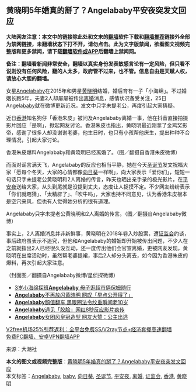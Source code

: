  <h2>黄晓明5年婚真的掰了？Angelababy平安夜突发文回应</h2> <p class="notice"><b>大陆网友注意：本文中的链接除此处和文末的<a href="https://github.com/bannedbook/fanqiang" >翻墙</a>软件下载和<a href="https://github.com/killgcd/justmysocks/blob/master/README.md">翻墙推荐</a>链接外全部为禁网链接，未翻墙状态下打不开，请勿点击。此为文字版禁闻，欲看图文视频完整版和更多禁闻，请下载<a href="https://github.com/bannedbook/fanqiang">翻墙软件或APP</a>后翻墙上禁闻网。</p><p>备注：翻墙看新闻非常安全，翻墙以真实身份发表敏感言论有一定风险，但只看不说则没有任何风险，翻的人太多，政府管不过来，也不管。信息自由是天赋人权，请放心大胆的翻墙。</b></p>  <div class="entry"> <p>女星<a href="https://www.bannedbook.org/bnews/tag/angelababy/" class="st_tag internal_tag" rel="tag" title="标签 Angelababy 下的日志">Angelababy</a>在2015年和男星<a href="https://www.bannedbook.org/bnews/tag/%e9%bb%84%e6%99%93%e6%98%8e/" class="st_tag internal_tag" rel="tag" title="标签 黄晓明 下的日志">黄晓明</a>结婚，婚后育有一子「小海绵」。不过婚姻长跑5年，夫妻2人却屡屡被传出<a href="https://www.bannedbook.org/bnews/tag/%e7%a6%bb%e5%a9%9a/" class="st_tag internal_tag" rel="tag" title="标签 离婚 下的日志">离婚</a>消息，感情状况备受关注，25日Angela<a href="https://www.bannedbook.org/bnews/tag/baby/" class="st_tag internal_tag" rel="tag" title="标签 baby 下的日志">baby</a>就在微博更新近况，发文中只字未提老公，再度引起大家猜疑。</p> <p>近日<a href="https://www.bannedbook.org/bnews/tag/%e9%a6%99%e6%b8%af/" class="st_tag internal_tag" rel="tag" title="标签 香港 下的日志">香港</a>知名狗仔「香港朱皮」被问及Angelababy离婚一事，他在抖音直接拍摄影片回应「是啊」，掀起网友讨论。香港朱皮也指出，黄晓明最近刚拿了金鸡奖影帝，感谢了很多人却没谢谢老婆，他生日时，也只有小孩帮他庆生，提出种种不合理情况，引起大家讨论。</p>  <p>香港朱皮爆料Angelababy和黄晓明已经离婚了。（图／翻摄自香港朱皮微博）</p> <p>而面对谣言满天飞，Angelababy的反应也相当平静，她在今天<a href="https://www.bannedbook.org/bnews/tag/%e5%9c%a3%e8%af%9e%e8%8a%82/" class="st_tag internal_tag" rel="tag" title="标签 圣诞节 下的日志">圣诞节</a>发文祝福大家「愿每个冬天，大家的心情都像<a href="https://www.bannedbook.org/bnews/tag/%E5%90%91%E6%97%A5%E8%91%B5/" class="st_tag internal_tag" rel="tag" title="标签 向日葵 下的日志">向日葵</a>一样啊」，向大家表示「爱你们」，短短一句话只字未提老公黄晓明和2人离婚的传言，昨天也晒出亲手录的极光影片，在<a href="https://www.bannedbook.org/bnews/tag/%E5%B9%B3%E5%AE%89%E5%A4%9C/" class="st_tag internal_tag" rel="tag" title="标签 平安夜 下的日志">平安夜</a>送给大家，从头到尾就是没提到丈夫，态度让人捉摸不定。不少网友纷纷表示「你们就瞎猜」、「太精辟了」、「吹牛吗」，大家也持不同意见，认为香港朱皮根本是空穴来风，但也有人觉得她分析的很有道理。</p>  <p>Angelababy只字未提老公黄晓明和2人离婚的传言。（图／翻摄自Angelababy微博）</p> <p>事实上，2人离婚消息并非新鲜事，黄晓明在2018年卷入炒股案，遭<a href="https://www.bannedbook.org/bnews/tag/%e8%af%81%e7%9b%91%e4%bc%9a/" class="st_tag internal_tag" rel="tag" title="标签 证监会 下的日志">证监会</a>约谈，事后政府虽表示不追究，但他和Angelababy的婚姻却开始被传出问题，不少人在之前就指出2人已经很久没互动，还一度传出他们会官宣离婚，更被网友发现，黄晓明在出席活动时，虽然帮老婆提裙，事后2人却分头离去，如今因为香港朱皮的爆料，再次引起大家注意。</p>  <p>（封面图／翻摄自Angelababy微博/星侦探微博）</p> <ul class='op-related-articles' title='相关阅读'> <li><a href='https://www.bannedbook.org/bnews/yule/20201224/1453815.html' target='_blank'>3岁小海绵探班<b>Angelababy</b> 母子逛超市俩保姆随行</a></li> <li><a href='https://www.bannedbook.org/bnews/comments/20201209/1444341.html' target='_blank'><b>Angelababy</b>不再放闪黄晓明 网叹「早点公开得了」</a></li> <li><a href='https://www.bannedbook.org/bnews/yule/20201128/1438490.html' target='_blank'><b>Angelababy</b>顏值翻车 黑眼圈法令纹重瞬间老10岁</a></li> <li><a href='https://www.bannedbook.org/bnews/comments/20201123/1435520.html' target='_blank'><b>Angelababy</b>遇见「胶脸」网红8秒反应影片疯传</a></li> <li><a href='https://www.bannedbook.org/bnews/yule/20200801/1372938.html' target='_blank'><b>Angelababy</b>女团风皇冠造型 网友大赞：公主出逃</a></li> </ul> <p class="texttj"> <a href="https://github.com/bannedbook/fanqiang/wiki/V2ray%E6%9C%BA%E5%9C%BA" target="_blank">V2free机场25%引荐返利：全平台免费SS/V2ray节点+经济套餐高速翻墙</a><br/> <a href="https://github.com/bannedbook/fanqiang/wiki/%E7%A6%81%E9%97%BB%E7%BD%91%E5%AE%89%E5%8D%93%E7%BF%BB%E5%A2%99%E6%96%B0%E9%97%BBAPP" target="_blank">免费PC翻墙、安卓VPN翻墙APP</a></p><p> 来源：大潮社 </p><a name='sharetosocial'></a>       <div><b>本文的图文或视频完整版</b>：<a href='https://www.bannedbook.org/bnews/yule/20201226/1455237.html'>黄晓明5年婚真的掰了？Angelababy平安夜突发文回应</a></div>  </div><!--END ENTRY--> <div class="postfooter"> <div>本文标签：<a href="https://www.bannedbook.org/bnews/tag/angelababy/" rel="tag">Angelababy</a>, <a href="https://www.bannedbook.org/bnews/tag/baby/" rel="tag">baby</a>, <a href="https://www.bannedbook.org/bnews/tag/%E5%90%91%E6%97%A5%E8%91%B5/" rel="tag">向日葵</a>, <a href="https://www.bannedbook.org/bnews/tag/%e5%9c%a3%e8%af%9e%e8%8a%82/" rel="tag">圣诞节</a>, <a href="https://www.bannedbook.org/bnews/tag/%E5%B9%B3%E5%AE%89%E5%A4%9C/" rel="tag">平安夜</a>, <a href="https://www.bannedbook.org/bnews/tag/%e7%a6%bb%e5%a9%9a/" rel="tag">离婚</a>, <a href="https://www.bannedbook.org/bnews/tag/%e8%af%81%e7%9b%91%e4%bc%9a/" rel="tag">证监会</a>, <a href="https://www.bannedbook.org/bnews/tag/%e9%a6%99%e6%b8%af/" rel="tag">香港</a>, <a href="https://www.bannedbook.org/bnews/tag/%e9%bb%84%e6%99%93%e6%98%8e/" rel="tag">黄晓明</a></div>  </div><!--END POSTFOOTER--> 